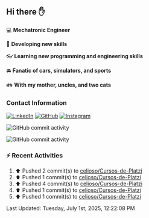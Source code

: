 ## Hi there ✋

:computer: **Mechatronic Engineer**

:pencil: **Developing new skills**

:eyeglasses: **Learning new programming and engineering skills**

:oncoming_automobile: **Fanatic of cars, simulators, and sports**

:family: **With my mother, uncles, and two cats**

### Contact Information

[![LinkedIn](https://img.shields.io/badge/LinkedIn-Profile-blue?logo=linkedin)](https://www.linkedin.com/in/mario-alexander-vargas-celis/)      [![GitHub](https://img.shields.io/badge/GitHub-Profile-black?logo=github)](https://github.com/celioso)      [![Instagram](https://img.shields.io/badge/Instagram-Profile-E4405F?logo=instagram&logoColor=white)](https://www.instagram.com/celismarioalexander/)

![GitHub commit activity](https://img.shields.io/github/commit-activity/w/celioso/Cursos-de-Platzi)

![GitHub commit activity](https://img.shields.io/github/commit-activity/m/celioso/Cursos-de-Platzi)

### :zap: Recent Activities
<!--RECENT_ACTIVITY:start-->
1. ⬆️ Pushed 2 commit(s) to [celioso/Cursos-de-Platzi](https://github.com/celioso/Cursos-de-Platzi)<br>
2. ⬆️ Pushed 1 commit(s) to [celioso/Cursos-de-Platzi](https://github.com/celioso/Cursos-de-Platzi)<br>
3. ⬆️ Pushed 4 commit(s) to [celioso/Cursos-de-Platzi](https://github.com/celioso/Cursos-de-Platzi)<br>
4. ⬆️ Pushed 1 commit(s) to [celioso/Cursos-de-Platzi](https://github.com/celioso/Cursos-de-Platzi)<br>
5. ⬆️ Pushed 1 commit(s) to [celioso/Cursos-de-Platzi](https://github.com/celioso/Cursos-de-Platzi)<br>
<!--RECENT_ACTIVITY:end-->

<!--RECENT_ACTIVITY:last_update-->
Last Updated: Tuesday, July 1st, 2025, 12:22:08 PM
<!--RECENT_ACTIVITY:last_update_end-->